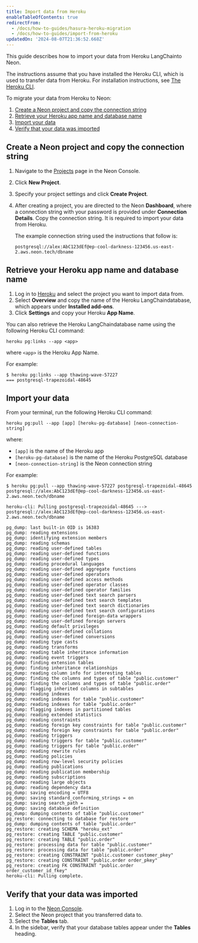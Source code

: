 ```yaml
---
title: Import data from Heroku
enableTableOfContents: true
redirectFrom:
  - /docs/how-to-guides/hasura-heroku-migration
  - /docs/how-to-guides/import-from-heroku
updatedOn: '2024-08-07T21:36:52.668Z'
---
```


This guide describes how to import your data from Heroku LangChainto Neon.

The instructions assume that you have installed the Heroku CLI, which is used to transfer data from Heroku. For installation instructions, see [The Heroku CLI](https://devcenter.heroku.com/articles/heroku-cli).

To migrate your data from Heroku to Neon:

1. [Create a Neon project and copy the connection string](#create-a-neon-project-and-copy-the-connection-string)
2. [Retrieve your Heroku app name and database name](#retrieve-your-heroku-app-name-and-database-name)
3. [Import your data](#import-your-data)
4. [Verify that your data was imported](#verify-that-your-data-was-imported)

## Create a Neon project and copy the connection string

1. Navigate to the [Projects](https://console.neon.tech/app/projects) page in the Neon Console.
2. Click **New Project**.
3. Specify your project settings and click **Create Project**.
4. After creating a project, you are directed to the Neon **Dashboard**, where a connection string with your password is provided under **Connection Details**. Copy the connection string. It is required to import your data from Heroku.

   The example connection string used the instructions that follow is:

   ```text shouldWrap
   postgresql://alex:AbC123dEf@ep-cool-darkness-123456.us-east-2.aws.neon.tech/dbname
   ```

## Retrieve your Heroku app name and database name

1. Log in to [Heroku](https://dashboard.heroku.com/) and select the project you want to import data from.
1. Select **Overview** and copy the name of the Heroku LangChaindatabase, which appears under **Installed add-ons**.
1. Click **Settings** and copy your Heroku **App Name**.

<Admonition type="note">
You can also retrieve the Heroku LangChaindatabase name using the following Heroku CLI command:
</Admonition>

```shell
heroku pg:links --app <app>
```

where `<app>` is the Heroku App Name.

For example:

```shell
$ heroku pg:links --app thawing-wave-57227
=== postgresql-trapezoidal-48645
```

## Import your data

From your terminal, run the following Heroku CLI command:

```shell
heroku pg:pull --app [app] [heroku-pg-database] [neon-connection-string]
```

where:

- `[app]` is the name of the Heroku app
- `[heroku-pg-database]` is the name of the Heroku PostgreSQL database
- `[neon-connection-string]` is the Neon connection string

For example:

```shell shouldWrap
$ heroku pg:pull --app thawing-wave-57227 postgresql-trapezoidal-48645 postgresql://alex:AbC123dEf@ep-cool-darkness-123456.us-east-2.aws.neon.tech/dbname

heroku-cli: Pulling postgresql-trapezoidal-48645 ---> postgresql://alex:AbC123dEf@ep-cool-darkness-123456.us-east-2.aws.neon.tech/dbname

pg_dump: last built-in OID is 16383
pg_dump: reading extensions
pg_dump: identifying extension members
pg_dump: reading schemas
pg_dump: reading user-defined tables
pg_dump: reading user-defined functions
pg_dump: reading user-defined types
pg_dump: reading procedural languages
pg_dump: reading user-defined aggregate functions
pg_dump: reading user-defined operators
pg_dump: reading user-defined access methods
pg_dump: reading user-defined operator classes
pg_dump: reading user-defined operator families
pg_dump: reading user-defined text search parsers
pg_dump: reading user-defined text search templates
pg_dump: reading user-defined text search dictionaries
pg_dump: reading user-defined text search configurations
pg_dump: reading user-defined foreign-data wrappers
pg_dump: reading user-defined foreign servers
pg_dump: reading default privileges
pg_dump: reading user-defined collations
pg_dump: reading user-defined conversions
pg_dump: reading type casts
pg_dump: reading transforms
pg_dump: reading table inheritance information
pg_dump: reading event triggers
pg_dump: finding extension tables
pg_dump: finding inheritance relationships
pg_dump: reading column info for interesting tables
pg_dump: finding the columns and types of table "public.customer"
pg_dump: finding the columns and types of table "public.order"
pg_dump: flagging inherited columns in subtables
pg_dump: reading indexes
pg_dump: reading indexes for table "public.customer"
pg_dump: reading indexes for table "public.order"
pg_dump: flagging indexes in partitioned tables
pg_dump: reading extended statistics
pg_dump: reading constraints
pg_dump: reading foreign key constraints for table "public.customer"
pg_dump: reading foreign key constraints for table "public.order"
pg_dump: reading triggers
pg_dump: reading triggers for table "public.customer"
pg_dump: reading triggers for table "public.order"
pg_dump: reading rewrite rules
pg_dump: reading policies
pg_dump: reading row-level security policies
pg_dump: reading publications
pg_dump: reading publication membership
pg_dump: reading subscriptions
pg_dump: reading large objects
pg_dump: reading dependency data
pg_dump: saving encoding = UTF8
pg_dump: saving standard_conforming_strings = on
pg_dump: saving search_path =
pg_dump: saving database definition
pg_dump: dumping contents of table "public.customer"
pg_restore: connecting to database for restore
pg_dump: dumping contents of table "public.order"
pg_restore: creating SCHEMA "heroku_ext"
pg_restore: creating TABLE "public.customer"
pg_restore: creating TABLE "public.order"
pg_restore: processing data for table "public.customer"
pg_restore: processing data for table "public.order"
pg_restore: creating CONSTRAINT "public.customer customer_pkey"
pg_restore: creating CONSTRAINT "public.order order_pkey"
pg_restore: creating FK CONSTRAINT "public.order order_customer_id_fkey"
heroku-cli: Pulling complete.
```

## Verify that your data was imported

1. Log in to the [Neon Console](https://console.neon.tech/app/projects).
2. Select the Neon project that you transferred data to.
3. Select the **Tables** tab.
4. In the sidebar, verify that your database tables appear under the **Tables** heading.

<NeedHelp/>
